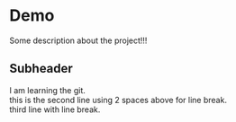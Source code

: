 # Demo

Some description about the project!!!

## Subheader

I am learning the git.  
this is the second line using 2 spaces above for line break.<br />
third line with line break.